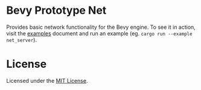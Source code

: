 # Bevy Prototype Net
Provides basic network functionality for the Bevy engine. To see it in action, visit the
[examples](./examples/README.md) document and run an example (eg. `cargo run --example net_server`).

# License
Licensed under the [MIT License](./LICENSE).
